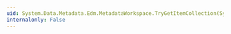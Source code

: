 ```yaml
---
uid: System.Data.Metadata.Edm.MetadataWorkspace.TryGetItemCollection(System.Data.Metadata.Edm.DataSpace,System.Data.Metadata.Edm.ItemCollection@)
internalonly: False
---
```

